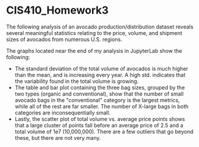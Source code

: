 # CIS410_Homework3

The following analysis of an avocado production/distribution dataset reveals several meaningful statistics relating to the price, volume, and shipment sizes of avocados from numerous U.S. regions.

The graphs located near the end of my analysis in JupyterLab show the following:

* The standard deviation of the total volume of avocados is much higher than the mean, and is increasing every year. A high std. indicates that the variability found in the total volume is growing.
* The table and bar plot containing the three bag sizes, grouped by the two types (organic and conventional), show that the number of small avocado bags in the "conventional" category is the largest metrics, while all of the rest are far smaller. The number of X-large bags in both categories are inconsequentially small.
* Lastly, the scatter plot of total volume vs. average price points shows that a large cluster of points fall before an average price of 2.5 and a total volume of 1e7 (10,000,000). There are a few outliers that go beyond these, but there are not very many.
